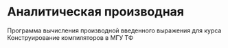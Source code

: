 # Аналитическая производная

Программа вычисления производной введенного выражения для курса Конструирование компиляторов в МГУ ТФ
